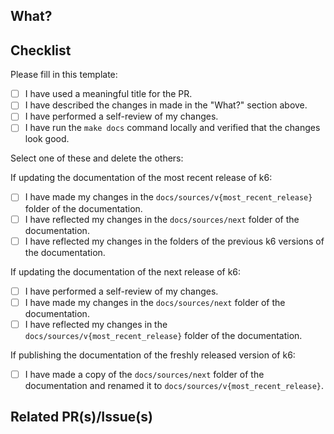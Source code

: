 <!-- 
Please make sure you have read the contribution guidelines https://github.com/grafana/k6/blob/master/CONTRIBUTING.md as well as the
the code of conduct https://github.com/grafana/k6/blob/master/CODE_OF_CONDUCT.md before opening a PR.
-->

## What?

<!-- A description of the changes this PR brings to the documentation. -->

## Checklist

Please fill in this template:
- [ ] I have used a meaningful title for the PR.
- [ ] I have described the changes in made in the "What?" section above.
- [ ] I have performed a self-review of my changes.
- [ ] I have run the `make docs` command locally and verified that the changes look good.

Select one of these and delete the others:

If updating the documentation of the most recent release of k6: 
- [ ] I have made my changes in the `docs/sources/v{most_recent_release}` folder of the documentation.
- [ ] I have reflected my changes in the `docs/sources/next` folder of the documentation.
- [ ] I have reflected my changes in the folders of the previous k6 versions of the documentation.

If updating the documentation of the next release of k6:
- [ ] I have performed a self-review of my changes.
- [ ] I have made my changes in the `docs/sources/next` folder of the documentation.
- [ ] I have reflected my changes in the `docs/sources/v{most_recent_release}` folder of the documentation.

If publishing the documentation of the freshly released version of k6:
- [ ] I have made a copy of the `docs/sources/next` folder of the documentation and renamed it to `docs/sources/v{most_recent_release}`. 

## Related PR(s)/Issue(s)

<!-- - <https://github.com/grafana/...> -->

<!-- Does it close an issue? -->
<!-- Closes #ISSUE-ID -->

<!-- Thanks for your contribution! 🙏🏼 -->